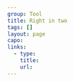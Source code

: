 ```yaml
---
group: Tool
title: Right in two
tags: []
layout: page
capo: 
links: 
  - type: 
    title: 
    url: 
---
```



